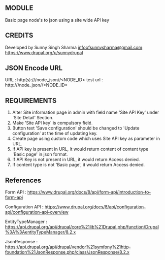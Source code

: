 MODULE
------
Basic page node's to json using a site wide API key

CREDITS
--------
Developed by Sunny Singh Sharma <infoofsunnysharma@gmail.com>
https://www.drupal.org/u/sunnydrupal

JSON Encode URL
-----------------
URL : http(s)://<sitename>/node_json/<SITEAPIKEY>/<NODE_ID>
test url : http://<sitename>/node_json/<SITEAPIKEY>/<NODE_ID>

REQUIREMENTS
--------------------
1) Alter Site information page in admin with field name 'Site API Key' under 'Site Detail' Section.
2) Make 'Site API key' is compulsory field.
3) Button text 'Save configuration' should be changed to 'Update configuration' at the time of updating key.
4) Create page using custom code which uses Site API key as parameter in URL.
5) If API key is present in URL, It would return content of content type 'Basic page' in json format.
6) If API Key is not present in URL, it would return Access denied.
7) If content type is not 'Basic page', it would return Access denied.

References
---------------------
Form API : 
https://www.drupal.org/docs/8/api/form-api/introduction-to-form-api

Configuration API : 
https://www.drupal.org/docs/8/api/configuration-api/configuration-api-overview

EntityTypeManager :
https://api.drupal.org/api/drupal/core%21lib%21Drupal.php/function/Drupal%3A%3AentityTypeManager/8.2.x

JsonResponse : 
https://api.drupal.org/api/drupal/vendor%21symfony%21http-foundation%21JsonResponse.php/class/JsonResponse/8.2.x
